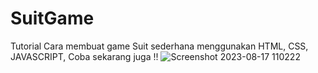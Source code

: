 # SuitGame
Tutorial Cara membuat game Suit sederhana menggunakan HTML, CSS, JAVASCRIPT, Coba sekarang juga !!
![Screenshot 2023-08-17 110222](https://github.com/yusuframadhan13/SuitGame/assets/97075114/4054c9ea-39a1-41aa-a5f6-af0bbe494eb0)
